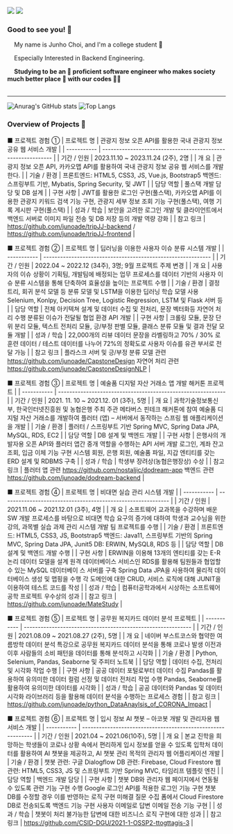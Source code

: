 <p>
  <a href="#" target="_blank"><img src="https://img.shields.io/badge/Blog-DD0B78?style=flat-square&logo=GitHub%20Sponsors&logoColor=white"/></a>
  <a href="mailto:ajchoi0928@gmail.com" target="_blank"><img src="https://img.shields.io/badge/ajchoi0928@gmail.com-EA4335?style=flat-square&logo=Gmail&logoColor=white"/></a>
</p>

### Good to see you! 👋 
&nbsp;&nbsp;&nbsp;&nbsp;My name is Junho Choi, and I'm a college student 🌱<br/>

&nbsp;&nbsp;&nbsp;&nbsp;Especially Interested in Backend Engineering.

&nbsp;&nbsp;&nbsp;&nbsp;<b>Studying to be an 💪 proficient software engineer who makes society much better place 🥰 with our codes 🧑‍💻 </b>
<br/>
<br/>
<!-- ### 💪 Skills
#### Languages & Framework
<p>
  <img src="https://img.shields.io/badge/Java-007396?style=flat-square&logo=Java&logoColor=white"/><br/>
</p>

<br/>
-->
---

![Anurag's GitHub stats](https://github-readme-stats.vercel.app/api?username=junoade&layout=compact&show_icons=true&theme=white)
![Top Langs](https://github-readme-stats.vercel.app/api/top-langs/?username=junoade&langs_count=10&layout=compact&theme=white)


### Overview of Projects 🚀
■ 프로젝트 경험 ①
| 프로젝트 명 | 관광지 정보 오픈 API를 활용한 국내 관광지 정보 공유 웹 서비스 개발 |
| ----------- | ------------------------------------------------------------ |
| 기간 / 인원 | 2023.11.10 ~ 2023.11.24 (2주), 2명                           |
| 개    요    | 관광지 정보 오픈 API, 카카오맵 API를 활용하여 국내 관광지 정보 공유 웹 서비스를  개발한다. |
| 기술 / 환경 | 프론트엔드: HTML5, CSS3, JS, Vue.js, Bootstrap5   백엔드: 스프링부트 기반, Mybatis, Spring  Security, 및 JWT |
| 담당  역할  | 풀스택 개발 담당 및 DB 설계                                  |
| 구현  사항  | JWT를  활용한 로그인 구현(풀스택), 카카오맵 API를 이용한 관광지 키워드 검색 기능 구현, 관광지 세부 정보  조회 기능 구현(풀스택), 여행 기록 게시판 구현(풀스택) |
| 성과 / 학습 | 보안을 고려한 로그인 개발  및 클라이언트에서 백엔드 서버로 이미지 파일 전송 및 DB 저장 등의 개발 역량 강화 |
| 참고  링크  | https://github.com/junoade/tripJJ-backend / https://github.com/junoade/tripJJ-frontend |

 

■ 프로젝트 경험 ②
| 프로젝트 명 | 딥러닝을 이용한 사용자 이슈  분류 시스템 개발                |
| ----------- | ------------------------------------------------------------ |
| 기간 / 인원 | 2022.04 ~ 2022.12 (34주), 3명; 9월 프로젝트 주제 변경                                |
| 개    요    | 사용자의 이슈 상황이 기획팀, 개발팀에 배정되는 업무 프로세스를 데이터 기반의 사용자 이슈 분류 시스템을 통해 단축하여 효율성을 높이는  프로젝트 수행 |
| 기술 / 환경 | 결정 트리, 회귀 분석 모델 등 분류 모델 및 LSTM을 이용한 딥러닝 학습  모델 사용  Selenium, Konlpy, Decision Tree, Logistic Regression, LSTM 및 Flask 서버 등 |
| 담당  역할  | 전체 아키텍쳐 설계 및 데이터  수집 및 전처리, 문장 벡터화등 자연어 처리 수행   분류된 이슈가 전달될 협업 환경 API 개발 |
| 구현  사항  | 크롤링 모듈, 문장 단위 분리 모듈, 텍스트 전처리 모듈, 긍/부정 판별 모듈, 클래스  분류 모듈 및 결과 전달 모듈 개발 |
| 성과 / 학습 | 22,000개의  리뷰 데이터 문장을 라벨링하고 70% / 30% 로 훈련 데이터 /  테스트 데이터를 나누어 72%의 정확도로 사용자 이슈를 유관 부서로 전달 가능 |
| 참고  링크  | 플라스크 서버 및 긍/부정 분류 모델 관련 https://github.com/junoade/CapstoneDesign  자연어 처리 관련 https://github.com/junoade/CapstoneDesignNLP |

 

■ 프로젝트 경험 ③
| 프로젝트 명 | 예술품 디지털 자산 거래소  앱 개발 해커톤 프로젝트           |
| ----------- | ------------------------------------------------------------ |
| 기간 / 인원 | 2021. 11. 10 ~ 2021.12. 01 (3주), 5명                        |
| 개    요    | 과학기술정보통신부, 한국인터넷진흥원 및 농협은행 주최 주관 메타버스 핀테크 해커톤에 참여   예술품 디지털 자산 거래소를 개발하여 플러터 (앱) – 서버에서 동작하는 스프링  웹 애플리케이션을 개발 |
| 기술 / 환경 | 플러터 / 스프링부트 기반 Spring MVC, Spring Data JPA,  MySQL, RDS, EC2 |
| 담당  역할  | DB 설계  및 백엔드 개발                                      |
| 구현  사항  | 은행사의 개발자용 오픈 API와 플러터 앱간 중개 역할을 수행하는 API 서버 개발   로그인, 계좌 잔고 조회, 입금 이체 기능  구현  시스템 회원, 은행 회원, 예술품 파일, 지갑  엔티티를 갖는 ERD 설계 및 RDBMS 구축 |
| 성과 / 학습 | 학생부 장려상(농협은행장상) 수상                             |
| 참고  링크  | 플러터 앱 관련 https://github.com/nostaljic/dodream-app  백엔드 관련  https://github.com/junoade/dodream-backend |

 

■ 프로젝트 경험 ④
| 프로젝트 명 | 비대면 실습 관리 시스템  개발                                |
| ----------- | ------------------------------------------------------------ |
| 기간 / 인원 | 2021.11.06 ~ 2021.12.01 (3주), 4명                           |
| 개    요    | 소프트웨어 교과목을 수강하며  배운 SW 개발 프로세스를 바탕으로    비대면 학습 요구의 증가에 대하여 학생과 교수님을 위한 강의, 과목별 실습 과제 관리  시스템 개발 팀 프로젝트를 수행 |
| 기술 / 환경 | 프론트엔드: HTML5, CSS3, JS, Bootstrap5    백엔드: Java11, 스프링부트 기반의 Spring  MVC, Spring Data JPA, Junit5   DB: ERWIN, MySQL8, RDS 등 |
| 담당  역할  | DB 설계  및 백엔드 개발 수행                                 |
| 구현  사항  | ERWIN을  이용해 13개의 엔티티를 갖는 E-R 논리 데이터 모델을  설계  원격 데이터베이스 서비스인 RDS를 활용해 팀원들과 협업할 수 있는 MySQL 데이터베이  스 서버를 구축  Spring Data JPA을 사용하여 물리적 데이터베이스 생성 및 맵핑을 수행  각 도메인에 대한 CRUD, 서비스 로직에 대해 JUNIT을 이용하여 테스트 코드를  작성 |
| 성과 / 학습 | 컴퓨터공학과에서 시상하는  소프트웨어 공학 프로젝트 우수상의 성과 |
| 참고  링크  | https://github.com/junoade/MateStudy                         |

 

■ 프로젝트 경험 ⑤
| 프로젝트 명 | 공무원 복지카드 데이터 분석  프로젝트                        |
| ----------- | ------------------------------------------------------------ |
| 기간 / 인원 | 2021.08.09 ~ 2021.08.27 (2주), 5명                           |
| 개    요    | 네이버 부스트코스와  협약한 여름방학 데이터 분석 특강으로 공무원 복지카드 데이터  분석을 통해 코로나 발생 이전과 이후 사람들의  소비 패턴을 데이터를 통해 분석하고 시각화 |
| 기술 / 환경 | Python, Selenium, Pandas, Seaborne 및 주피터 노트북          |
| 담당  역할  | 데이터 수집, 전처리 및 시각화 작업 수행                      |
| 구현  사항  | 공공 데이터 포털로부터 데이터  수집  Pandas를  활용하여 유의미한 데이터 컬럼 선정 및 데이터 전처리 작업 수행  Pandas, Seaborne를 활용하여 유의미한 데이터를 시각화 |
| 성과 / 학습 | 공공 데이터와 Pandas 및 데이터 시각화 라이브러리 등을 활용해 데이터 분석을 수행하는 프로세스 경험 |
| 참고  링크  | https://github.com/junoade/python_DataAnaylsis_of_CORONA_Impact |

 

■ 프로젝트 경험 ⑥
| 프로젝트 명 | 입시 정보 AI 챗봇 – 아코봇 개발 및 관리자용 웹 서비스 개발   |
| ----------- | ------------------------------------------------------------ |
| 기간 / 인원 | 2021.04 ~ 2021.06(10주), 5명                                 |
| 개    요    | 본교 진학을 희망하는 학생들이  코로나 상황 속에서 편리하게 입시 정보를 얻을 수 있도록 입학처 데이터를 활용하여 AI 챗봇을 제공하고, AI 챗봇 관리 목적의 관리자 웹 어플리케이션 개발 |
| 기술 / 환경 | 챗봇 관련: 구글 Dialogflow  DB 관련: Firebase, Cloud Firestore  웹 관련: HTML5, CSS3, JS 및 스프링부트 기반 Spring MVC, 타임리프  템플릿 엔진 |
| 담당  역할  | 백엔드 개발 담당                                             |
| 구현  사항  | 챗봇 DB와 관리자 웹 페이지에서 연동될 수 있도록 관련 기능 구현 수행   Google 로그인 API를 적용한 로그인 기능 구현   챗봇 DB를 수정할 경우 이를 반영하는 로직 구현   미해결 질문 수집 폼에서 Cloud Firestore DB로 전송되도록 백엔드 기능  구현   사용자 이메일로 답변 이메일 전송 기능 구현 |
| 성과 / 학습 | 챗봇이 처리 불가능한 답변에  대한 비즈니스 로직 구현에 대한 성과 |
| 참고  링크  | https://github.com/CSID-DGU/2021-1-OSSP2-ttogttagis-3        |



<!--
**junoade/junoade** is a ✨ _special_ ✨ repository because its `README.md` (this file) appears on your GitHub profile.

Here are some ideas to get you started:

- 🔭 I’m currently working on ...
- 🌱 I’m currently learning ...
- 👯 I’m looking to collaborate on ...
- 🤔 I’m looking for help with ...
- 💬 Ask me about ...
- 📫 How to reach me: ...
- 😄 Pronouns: ...
- ⚡ Fun fact: ...
-->
